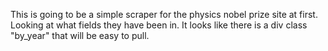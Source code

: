 This is going to be a simple scraper for the physics nobel prize site at first.
Looking at what fields they have been in. It looks like there is a div class "by_year" that will be easy to pull.

  
